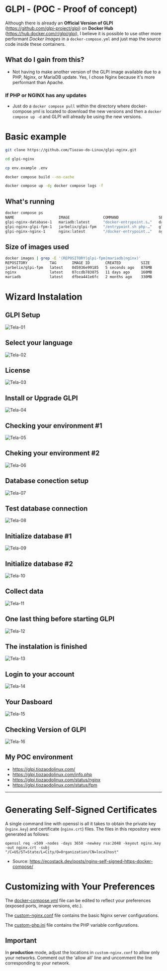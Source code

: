 # GLPI - (POC - Proof of concept)

Although there is already an **Official Version of GLPI** (https://github.com/glpi-project/glpi) on **Docker Hub** (https://hub.docker.com/r/glpi/glpi), I believe it is possible to use other more performant *Docker Images* in a `docker-compose.yml` and just map the source code inside these containers.

## What do I gain from this?
- Not having to make another version of the GLPI image available due to a PHP, Nginx, or MariaDB update. Yes, I chose Nginx because it's more performant than Apache.

### If PHP or NGINX has any updates
- Just do a `docker compose pull` within the directory where docker-compose.yml is located to download the new versions and then a `docker compose up -d` and GLPI will already be using the new versions.

# Basic example
```bash
git clone https://github.com/Tiozao-do-Linux/glpi-nginx.git

cd glpi-nginx

cp env.example .env

docker compose build --no-cache

docker compose up -d; docker compose logs -f
```
## What's running
```bash
docker compose ps
NAME                    IMAGE               COMMAND                  SERVICE    CREATED         STATUS         PORTS
glpi-nginx-database-1   mariadb:latest      "docker-entrypoint.s…"   database   3 seconds ago   Up 2 seconds   3306/tcp
glpi-nginx-glpi-fpm-1   jarbelix/glpi-fpm   "/entrypoint.sh php-…"   glpi-fpm   3 seconds ago   Up 1 second    9000/tcp
glpi-nginx-nginx-1      nginx:latest        "/docker-entrypoint.…"   nginx      3 seconds ago   Up 1 second    0.0.0.0:80->80/tcp, [::]:80->80/tcp, 0.0.0.0:443->443/tcp, [::]:443->443/tcp
```
## Size of images used
```bash
docker images | grep -E '(REPOSITORY|glpi-fpm|mariadb|nginx)'
REPOSITORY          TAG       IMAGE ID       CREATED         SIZE
jarbelix/glpi-fpm   latest    0d5936e99185   5 seconds ago   876MB
nginx               latest    07ccdb783875   11 days ago     160MB
mariadb             latest    dfbea441e6fc   2 months ago    330MB
```

# Wizard Instalation

## GLPI Setup

![Tela-01](screenshots/glpi-page-01.png)

## Select your language

![Tela-02](screenshots/glpi-page-02.png)

## License

![Tela-03](screenshots/glpi-page-03.png)

## Install or Upgrade GLPI

![Tela-04](screenshots/glpi-page-04.png)

## Checking your environment #1

![Tela-05](screenshots/glpi-page-05.png)

## Cheking your environment #2

![Tela-06](screenshots/glpi-page-06.png)

## Database conection setup

![Tela-07](screenshots/glpi-page-07.png)

## Test database connection

![Tela-08](screenshots/glpi-page-08.png)

## Initialize database #1

![Tela-09](screenshots/glpi-page-09.png)

## Initialize database #2

![Tela-10](screenshots/glpi-page-10.png)

## Collect data

![Tela-11](screenshots/glpi-page-11.png)

## One last thing before starting GLPI

![Tela-12](screenshots/glpi-page-12.png)

## The instalation is finished

![Tela-13](screenshots/glpi-page-13.png)

## Login to your account

![Tela-14](screenshots/glpi-page-14.png)

## Your Dasboard

![Tela-15](screenshots/glpi-page-15.png)

## Checking Version of GLPI

![Tela-16](screenshots/glpi-page-16.png)


## My POC environment

* https://glpi.tiozaodolinux.com/
* https://glpi.tiozaodolinux.com/info.php
* https://glpi.tiozaodolinux.com/status/nginx
* https://glpi.tiozaodolinux.com/status/fpm

-----

# Generating Self-Signed Certificates

A single command line with openssl is all it takes to obtain the private key (`nginx.key`) and certificate (`nginx.crt`) files. The files in this repository were generated as follows:
```
openssl req -x509 -nodes -days 3650 -newkey rsa:2048 -keyout nginx.key -out nginx.crt -subj "/C=US/ST=State/L=City/O=Organization/CN=localhost"
```
* Source: https://ecostack.dev/posts/nginx-self-signed-https-docker-compose/

# Customizing with Your Preferences

The [docker-compose.yml](docker-compose.yml) file can be edited to reflect your preferences (exposed ports, image versions, etc.).

The [custom-nginx.conf](custom-nginx.conf) file contains the basic Nginx server configurations.

The [custom-php.ini](custom-php.ini) file contains the PHP variable configurations.

## Important

In **production** mode, adjust the locations in `custom-nginx.conf` to allow only your networks. Comment out the 'allow all' line and uncomment the line corresponding to your network.
